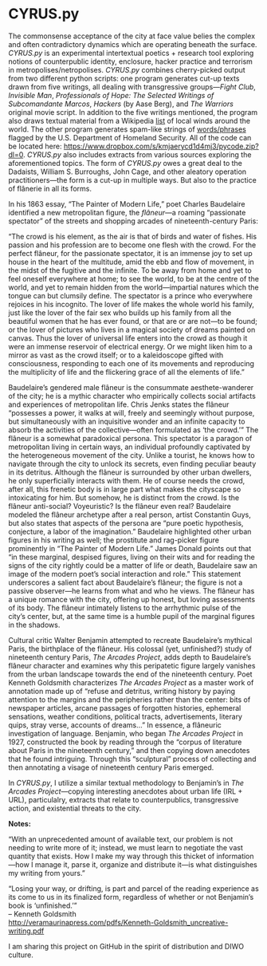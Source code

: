 # CYRUS.py

The commonsense acceptance of the city at face value belies the complex and often contradictory dynamics which are operating beneath the surface. <i>CYRUS.py</i> is an experimental intertextual poetics + research tool exploring notions of counterpublic identity, enclosure, hacker practice and terrorism in metropolises/netropolises. <i>CYRUS.py</i> combines cherry-picked output from two different python scripts: one program generates cut-up texts drawn from five writings, all dealing with transgressive groups—<i>Fight Club</i>, <i>Invisible Man</i>, <i>Professionals of Hope: The Selected Writings of Subcomandante Marcos</i>, <i>Hackers</i> (by Aase Berg), and <i>The Warriors</i> original movie script. In addition to the five writings mentioned, the program also draws textual material from a Wikipedia <a href="https://en.wikipedia.org/wiki/List_of_local_winds">list</a> of local winds around the world. The other program generates spam-like strings of <a href="https://gist.github.com/SURVANT-Cryp/98fe9702d9d4ef143421870a5e8aa717">words/phrases</a> flagged by the U.S. Department of Homeland Security. All of the code can be located here: https://www.dropbox.com/s/kmjaerycd1d4mj3/pycode.zip?dl=0. <i>CYRUS.py</i> also includes extracts from various sources exploring the aforementioned topics. The form of <i>CYRUS.py</i> owes a great deal to the Dadaists, William S. Burroughs, John Cage, and other aleatory operation practitioners—the form is a cut-up in multiple ways. But also to the practice of flânerie in all its forms.<br>

In his 1863 essay, “The Painter of Modern Life,” poet Charles Baudelaire identified a new metropolitan figure, the <i>flâneur</i>—a roaming “passionate spectator” of the streets and shopping arcades of nineteenth-century Paris:<br>

“The crowd is his element, as the air is that of birds and water of fishes. His passion and his profession are to become one flesh with the crowd. For the perfect flâneur, for the passionate spectator, it is an immense joy to set up house in the heart of the multitude, amid the ebb and flow of movement, in the midst of the fugitive and the infinite. To be away from home and yet to feel oneself everywhere at home; to see the world, to be at the centre of the world, and yet to remain hidden from the world—impartial natures which the tongue can but clumsily define. The spectator is a prince who everywhere rejoices in his incognito. The lover of life makes the whole world his family, just like the lover of the fair sex who builds up his family from all the beautiful women that he has ever found, or that are or are not—to be found; or the lover of pictures who lives in a magical society of dreams painted on canvas. Thus the lover of universal life enters into the crowd as though it were an immense reservoir of electrical energy. Or we might liken him to a mirror as vast as the crowd itself; or to a kaleidoscope gifted with consciousness, responding to each one of its movements and reproducing the multiplicity of life and the flickering grace of all the elements of life.”

Baudelaire’s gendered male flâneur is the consummate aesthete-wanderer of the city; he is a mythic character who empirically collects social artifacts and experiences of metropolitan life. Chris Jenks states the flâneur “possesses a power, it walks at will, freely and seemingly without purpose, but simultaneously with an inquisitive wonder and an infinite capacity to absorb the activities of the collective—often formulated as ‘the crowd.’” The flâneur is a somewhat paradoxical persona. This spectator is a paragon of metropolitan living in certain ways, an individual profoundly captivated by the heterogeneous movement of the city. Unlike a tourist, he knows how to navigate through the city to unlock its secrets, even finding peculiar beauty in its detritus. Although the flâneur is surrounded by other urban dwellers, he only superficially interacts with them. He of course needs the crowd, after all, this frenetic body is in large part what makes the cityscape so intoxicating for him. But somehow, he is distinct from the crowd. Is the flâneur anti-social? Voyeuristic? Is the flâneur even real? Baudelaire modeled the flâneur archetype after a real person, artist Constantin Guys, but also states that aspects of the persona are “pure poetic hypothesis, conjecture, a labor of the imagination.” Baudelaire highlighted other urban figures in his writing as well; the prostitute and rag-picker figure prominently in “The Painter of Modern Life.” James Donald points out that “in these marginal, despised figures, living on their wits and for reading the signs of the city rightly could be a matter of life or death, Baudelaire saw an image of the modern poet’s social interaction and role.” This statement underscores a salient fact about Baudelaire’s flâneur; the figure is not a passive observer—he learns from what and who he views. The flâneur has a unique romance with the city, offering up honest, but loving assessments of its body. The flâneur intimately listens to the arrhythmic pulse of the city’s center, but, at the same time is a humble pupil of the marginal figures in the shadows.

Cultural critic Walter Benjamin attempted to recreate Baudelaire’s mythical Paris, the birthplace of the flâneur. His colossal (yet, unfinished?) study of nineteenth century Paris, <i>The Arcades Project</i>, adds depth to Baudelaire’s flâneur character and examines why this peripatetic figure largely vanishes from the urban landscape towards the end of the nineteenth century. Poet Kenneth Goldsmith characterizes <i>The Arcades Project</i> as a master work of annotation made up of “refuse and detritus, writing history by paying attention to the margins and the peripheries rather than the center: bits of newspaper articles, arcane passages of forgotten histories, ephemeral sensations, weather conditions, political tracts, advertisements, literary quips, stray verse, accounts of dreams…” In essence, a flâneuric investigation of language. Benjamin, who began <i>The Arcades Project</i> in 1927, constructed the book by reading through the “corpus of literature about Paris in the nineteenth century,” and then copying down anecdotes that he found intriguing. Through this “sculptural” process of collecting and then annotating a visage of nineteenth century Paris emerged.<br>

In <i>CYRUS.py</i>, I utilize a similar textual methodology to Benjamin’s in <i>The Arcades Project</i>—copying interesting anecdotes about urban life (IRL + URL), particulalry, extracts that relate to counterpublics, transgressive action, and existential threats to the city.

<b>Notes:</b><br>

“With an unprecedented amount of available text, our problem is not needing to write more of it; instead, we must learn to negotiate the vast quantity that exists. How I make my way through this thicket of information—how I manage it, parse it, organize and distribute it—is what distinguishes my writing from yours.”

“Losing your way, or drifting, is part and parcel of the reading experience as its come to us in its finalized form, regardless of whether or not Benjamin’s book is ‘unfinished.’”<br>
– Kenneth Goldsmith<br>
http://veramaurinapress.com/pdfs/Kenneth-Goldsmith_uncreative-writing.pdf<br>

I am sharing this project on GitHub in the spirit of distribution and DIWO culture.
